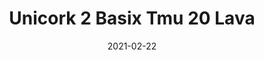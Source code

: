 ---
tags: 
  - "To Market"
  - "Cork Flooring"
title: "Unicork 2 Basix Tmu 20 Lava"
designer: "To Market"
image_primary: "img/LAVA_DSC_3281.jpg"
href: "https://www.tomkt.com/unicork-2-swatches"
description: "11.82%22%20x%2023.63%22%20TILES"
category: "cork-flooring"
subtitle: ""
manufacturer: "ToMarket"
slug: "/manufacturers/tomarket/cork-flooring/to-market-unicork-2-basix-tmu-20-lava"
date: "2021-02-22"
---